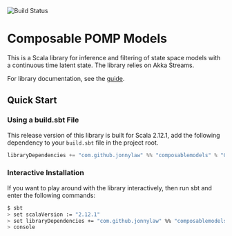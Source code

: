 ![Build Status](https://travis-ci.org/jonnylaw/ComposableStateSpaceModels.svg?branch=master)

# Composable POMP Models

This is a Scala library for inference and filtering of state space models with a continuous time latent state. The library relies on Akka Streams.

For library documentation, see the [guide](https://jonnylaw.github.io/ComposableStateSpaceModels).

## Quick Start

### Using a build.sbt File

This release version of this library is built for Scala 2.12.1, add the following dependency to your `build.sbt` file in the project root.

```scala
libraryDependencies += "com.github.jonnylaw" %% "composablemodels" % "0.6.5"
```

### Interactive Installation

If you want to play around with the library interactively, then run sbt and enter the following commands:

```bash
$ sbt
> set scalaVersion := "2.12.1"
> set libraryDependencies += "com.github.jonnylaw" %% "composablemodels" % "0.6.5"
> console
```

